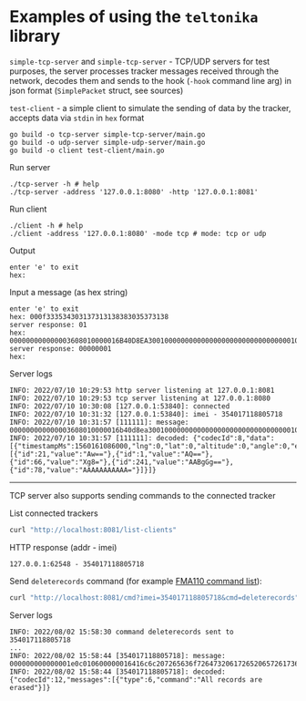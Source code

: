 # Examples of using the `teltonika` library

`simple-tcp-server` and `simple-tcp-server` - TCP/UDP servers for test purposes,
the server processes tracker messages received through the network,
decodes them and sends to the hook (`-hook` command line arg) in json format (`SimplePacket` struct, see sources)

`test-client` - a simple client to simulate the sending of data by the tracker,
accepts data via `stdin` in `hex` format

```shell
go build -o tcp-server simple-tcp-server/main.go
go build -o udp-server simple-udp-server/main.go
go build -o client test-client/main.go
```

Run server

```shell
./tcp-server -h # help
./tcp-server -address '127.0.0.1:8080' -http '127.0.0.1:8081'
```

Run client

```shell
./client -h # help
./client -address '127.0.0.1:8080' -mode tcp # mode: tcp or udp
```

Output

```text
enter 'e' to exit
hex: 
```

Input a message (as hex string)

```text
enter 'e' to exit
hex: 000f333534303137313138383035373138
server response: 01
hex: 000000000000003608010000016B40D8EA30010000000000000000000000000000000105021503010101425E0F01F10000601A014E0000000000000000010000C7CF
server response: 00000001
hex:
```

Server logs

```text
INFO: 2022/07/10 10:29:53 http server listening at 127.0.0.1:8081
INFO: 2022/07/10 10:29:53 tcp server listening at 127.0.0.1:8080
INFO: 2022/07/10 10:30:08 [127.0.0.1:53840]: connected
INFO: 2022/07/10 10:31:32 [127.0.0.1:53840]: imei - 354017118805718
INFO: 2022/07/10 10:31:57 [111111]: message: 000000000000003608010000016b40d8ea30010000000000000000000000000000000105021503010101425e0f01f10000601a014e0000000000000000010000c7cf
INFO: 2022/07/10 10:31:57 [111111]: decoded: {"codecId":8,"data":[{"timestampMs":1560161086000,"lng":0,"lat":0,"altitude":0,"angle":0,"event_id":1,"speed":0,"satellites":0,"priority":1,"generationType":255,"elements":[{"id":21,"value":"Aw=="},{"id":1,"value":"AQ=="},{"id":66,"value":"Xg8="},{"id":241,"value":"AABgGg=="},{"id":78,"value":"AAAAAAAAAAA="}]}]}
```

---

TCP server also supports sending commands to the connected tracker

List connected trackers

```bash
curl "http://localhost:8081/list-clients"
```

HTTP response (addr - imei)

```text
127.0.0.1:62548 - 354017118805718
```

Send `deleterecords` command (for example [FMA110 command list](https://wiki.teltonika-gps.com/view/FMA110_SMS/GPRS_command_list)):

```bash
curl "http://localhost:8081/cmd?imei=354017118805718&cmd=deleterecords"
```

Server logs

```text
INFO: 2022/08/02 15:58:30 command deleterecords sent to 354017118805718
...
INFO: 2022/08/02 15:58:44 [354017118805718]: message: 000000000000001e0c010600000016416c6c207265636f7264732061726520657261736564010000bc2a
INFO: 2022/08/02 15:58:44 [354017118805718]: decoded: {"codecId":12,"messages":[{"type":6,"command":"All records are erased"}]}
```